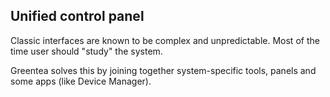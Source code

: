 ## Unified control panel

Classic interfaces are known to be complex and unpredictable. Most of the time user should "study" the system.

Greentea solves this by joining together system-specific tools, panels and some apps (like Device Manager).
